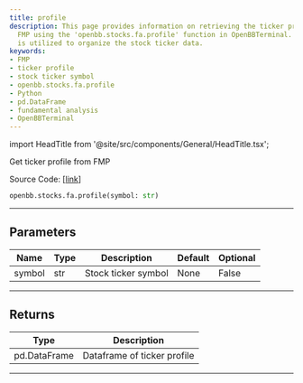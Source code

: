 ```yaml
---
title: profile
description: This page provides information on retrieving the ticker profile from
  FMP using the 'openbb.stocks.fa.profile' function in OpenBBTerminal. Python's pd.DataFrame
  is utilized to organize the stock ticker data.
keywords:
- FMP
- ticker profile
- stock ticker symbol
- openbb.stocks.fa.profile
- Python
- pd.DataFrame
- fundamental analysis
- OpenBBTerminal
---
```


import HeadTitle from '@site/src/components/General/HeadTitle.tsx';

<HeadTitle title="stocks.fa.profile - Reference | OpenBB SDK Docs" />

Get ticker profile from FMP

Source Code: [[link](https://github.com/OpenBB-finance/OpenBBTerminal/tree/main/openbb_terminal/stocks/fundamental_analysis/fmp_model.py#L56)]

```python
openbb.stocks.fa.profile(symbol: str)
```

---

## Parameters

| Name | Type | Description | Default | Optional |
| ---- | ---- | ----------- | ------- | -------- |
| symbol | str | Stock ticker symbol | None | False |


---

## Returns

| Type | Description |
| ---- | ----------- |
| pd.DataFrame | Dataframe of ticker profile |
---
